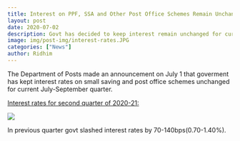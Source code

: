 ```yaml
---
title: Interest on PPF, SSA and Other Post Office Schemes Remain Unchanged
layout: post
date: 2020-07-02
description: Govt has decided to keep interest remain unchanged for current quater.
image: img/post-img/interest-rates.JPG
categories: ["News"]
author: Ridhim
---
```


The Department of Posts made an announcement on July 1 that goverment has kept interest rates on small saving and post office schemes unchanged for current July-September quarter.

<u>Interest rates for second quarter of 2020-21:</u>

<img src="https://bankingatoz.com/img/post-img/ppf-ssa-interest.png"/>

In previous quarter govt slashed interest rates by 70-140bps(0.70-1.40%).

